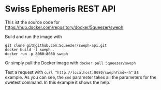 # Swiss Ephemeris REST API
This ist the source code for https://hub.docker.com/repository/docker/5queezer/sweph

Build and run the image with
```
git clone git@github.com:5queezer/sweph-api.git
docker build -t sweph .
docker run -p 8080:8080 sweph
```
Or simply pull the Docker image with `docker pull 5queezer/sweph`

Test a request with `curl "http://localhost:8080/sweph?cmd=-h"` as example. As you can see, the `cmd` parameter takes all the parameters for the swetest command. In this example it shows the help.

